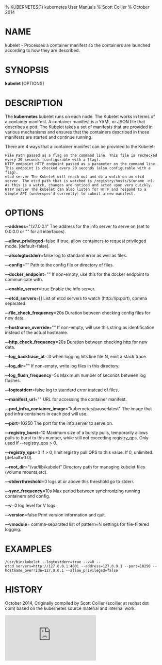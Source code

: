 % KUBERNETES(1) kubernetes User Manuals
% Scott Collier
% October 2014
# NAME
kubelet \- Processes a container manifest so the containers are launched according to how they are described.

# SYNOPSIS
**kubelet** [OPTIONS]

# DESCRIPTION

The **kubernetes** kubelet runs on each node. The Kubelet works in terms of a container manifest. A container manifest is a YAML or JSON file that describes a pod. The Kubelet takes a set of manifests that are provided in various mechanisms and ensures that the containers described in those manifests are started and continue running.

There are 4 ways that a container manifest can be provided to the Kubelet:

    File Path passed as a flag on the command line. This file is rechecked every 20 seconds (configurable with a flag).
    HTTP endpoint HTTP endpoint passed as a parameter on the command line. This endpoint is checked every 20 seconds (also configurable with a flag).
    etcd server The Kubelet will reach out and do a watch on an etcd server. The etcd path that is watched is /registry/hosts/$(uname -n). As this is a watch, changes are noticed and acted upon very quickly.
    HTTP server The kubelet can also listen for HTTP and respond to a simple API (underspec'd currently) to submit a new manifest.
 

# OPTIONS
**--address**="127.0.0.1"
	The address for the info server to serve on (set to 0.0.0.0 or "" for all interfaces).

**--allow_privileged**=false
	If true, allow containers to request privileged mode. [default=false].

**--alsologtostderr**=false
	log to standard error as well as files.

**--config**=""
	Path to the config file or directory of files.

**--docker_endpoint**=""
	If non-empty, use this for the docker endpoint to communicate with.

**--enable_server**=true
	Enable the info server.

**--etcd_servers**=[]
	List of etcd servers to watch (http://ip:port), comma separated.

**--file_check_frequency**=20s
	Duration between checking config files for new data.

**--hostname_override**=""
	If non-empty, will use this string as identification instead of the actual hostname.

**--http_check_frequency**=20s
	Duration between checking http for new data.

**--log_backtrace_at**=:0
	when logging hits line file:N, emit a stack trace.

**--log_dir**=""
	If non-empty, write log files in this directory.

**--log_flush_frequency**=5s
	Maximum number of seconds between log flushes.

**--logtostderr**=false
	log to standard error instead of files.

**--manifest_url**=""
	URL for accessing the container manifest.

**--pod_infra_container_image**="kubernetes/pause:latest"
	The image that pod infra containers in each pod will use.

**--port**=10250
	The port for the info server to serve on.

**--registry_burst**=10
	Maximum size of a bursty pulls, temporarily allows pulls to burst to this number, while still not exceeding registry_qps. Only used if --registry_qps > 0.

**--registry_qps**=0
	If > 0, limit registry pull QPS to this value. If 0, unlimited. [default=0.0].

**--root_dir**="/var/lib/kubelet"
	Directory path for managing kubelet files (volume mounts,etc).

**--stderrthreshold**=0
	logs at or above this threshold go to stderr.

**--sync_frequency**=10s
	Max period between synchronizing running containers and config.

**--v**=0
	log level for V logs.

**--version**=false
	Print version information and quit.

**--vmodule**=
	comma-separated list of pattern=N settings for file-filtered logging.


# EXAMPLES
```
/usr/bin/kubelet --logtostderr=true --v=0 --etcd_servers=http://127.0.0.1:4001 --address=127.0.0.1 --port=10250 --hostname_override=127.0.0.1 --allow_privileged=false
```
# HISTORY
October 2014, Originally compiled by Scott Collier (scollier at redhat dot com) based
 on the kubernetes source material and internal work.


[![Analytics](https://kubernetes-site.appspot.com/UA-36037335-10/GitHub/docs/man/kubelet.1.md?pixel)]()

